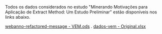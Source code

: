 Todos os dados considerados no estudo "Minerando Motivações para Aplicação de Extract Method: Um Estudo Preliminar" estão disponíveis nos links abaixo.

[webanno-refactored-message - VEM.ods](https://github.com/jshenrique/vem2021/files/7003970/webanno-refactored-message.-.VEM.ods)
.
[dados-vem - Original.xlsx](https://github.com/jshenrique/vem2021/files/7006292/dados-vem.-.Original.xlsx)
